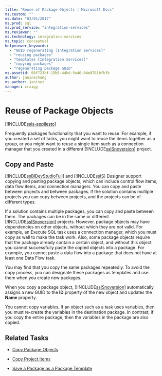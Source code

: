```yaml
---
title: "Reuse of Package Objects | Microsoft Docs"
ms.custom: ""
ms.date: "03/01/2017"
ms.prod: sql
ms.prod_service: "integration-services"
ms.reviewer: ""
ms.technology: integration-services
ms.topic: conceptual
helpviewer_keywords: 
  - "GUID regenerating [Integration Services]"
  - "reusing packages"
  - "templates [Integration Services]"
  - "copying packages"
  - "regenerating package GUID"
ms.assetid: 08f723bf-15b5-44bd-9a46-04e8781bfbfb
author: janinezhang
ms.author: janinez
manager: craigg
---
```

# Reuse of Package Objects

[!INCLUDE[ssis-appliesto](../../includes/ssis-appliesto-ssvrpluslinux-asdb-asdw-xxx.md)]


  Frequently packages functionality that you want to reuse. For example, if you created a set of tasks, you might want to reuse the items together as a group, or you might want to reuse a single item such as a connection manager that you created in a different [!INCLUDE[ssISnoversion](../includes/ssisnoversion-md.md)] project.  
  
## Copy and Paste  
 [!INCLUDE[ssBIDevStudioFull](../includes/ssbidevstudiofull-md.md)] and [!INCLUDE[ssIS](../includes/ssis-md.md)] Designer support copying and pasting package objects, which can include control flow items, data flow items, and connection managers. You can copy and paste between projects and between packages. If the solution contains multiple projects you can copy between projects, and the projects can be of different types.  
  
 If a solution contains multiple packages, you can copy and paste between them. The packages can be in the same or different [!INCLUDE[ssISnoversion](../includes/ssisnoversion-md.md)] projects. However, package objects may have dependencies on other objects, without which they are not valid. For example, an Execute SQL task uses a connection manager, which you must copy as well to make the task work. Also, some package objects require that the package already contain a certain object, and without this object you cannot successfully paste the copied objects into a package. For example, you cannot paste a data flow into a package that does not have at least one Data Flow task.  
  
 You may find that you copy the same packages repeatedly. To avoid the copy process, you can designate these packages as templates and use them when you create new packages.  
  
 When you copy a package object, [!INCLUDE[ssISnoversion](../includes/ssisnoversion-md.md)] automatically assigns a new GUID to the **ID** property of the new object and updates the **Name** property.  
  
 You cannot copy variables. If an object such as a task uses variables, then you must re-create the variables in the destination package. In contrast, if you copy the entire package, then the variables in the package are also copied.  
  
## Related Tasks  
  
-   [Copy Package Objects](../integration-services/copy-package-objects.md)  
  
-   [Copy Project Items](https://msdn.microsoft.com/library/1606c54d-20f9-49f3-a4ef-caad83a772aa)  
  
-   [Save a Package as a Package Template](https://msdn.microsoft.com/library/efe66cec-3933-4f6e-8d35-fe3d300de66c)  
  
  

